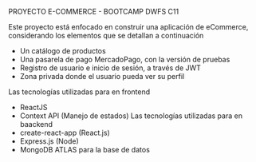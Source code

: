PROYECTO E-COMMERCE - BOOTCAMP DWFS C11 

Este proyecto está enfocado en construir una aplicación de eCommerce, considerando los elementos que se detallan a continuación

- Un catálogo de productos 
- Una pasarela de pago MercadoPago, con la versión de pruebas 
- Registro de usuario e inicio de sesión, a través de JWT 
- Zona privada donde el usuario pueda ver su perfil

Las tecnologías utilizadas para en frontend 
- ReactJS 
- Context API (Manejo de estados)
Las tecnologías utilizadas para en baackend 
- create-react-app (React.js)
- Express.js (Node)
- MongoDB ATLAS para la base de datos



